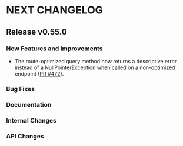 # NEXT CHANGELOG

## Release v0.55.0

### New Features and Improvements

- The route-optimized query method now returns a descriptive error instead of a NullPointerException when called on a non-optimized endpoint ([PR #472](https://github.com/databricks/databricks-sdk-java/pull/472)). 

### Bug Fixes

### Documentation

### Internal Changes

### API Changes
